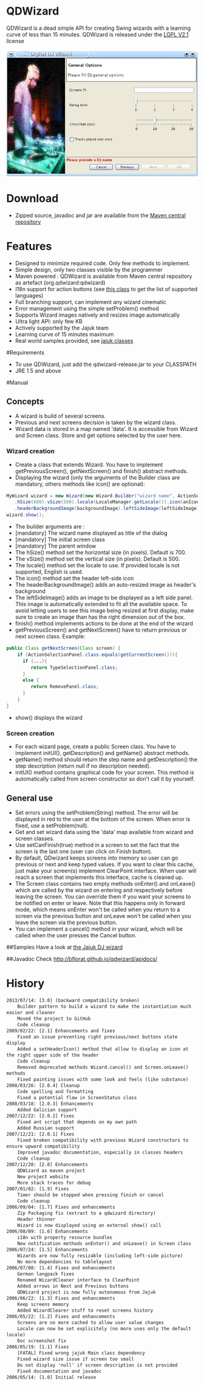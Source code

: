 # QDWizard
QDWizard is a dead simple API for creating Swing wizards with a learning curve of less than 15 minutes.
QDWizard is released under the [LGPL V2.1](http://www.gnu.org/licenses/lgpl-2.1.html) license

![](qdwizard.jpeg)

# Download
* Zipped source, javadoc and jar are available from the [Maven central repository](http://search.maven.org/#search|ga|1|a%3A%22qdwizard%22)

# Features
* Designed to minimize required code. Only few methods to implement.
* Simple design, only two classes visible by the programmer
* Maven powered : QDWizard is available from Maven central repository as artefact (org.qdwizard:qdwizard)
* I18n support for action buttons (see [this class](https://github.com/bflorat/qdwizard/blob/master/src/main/java/org/qdwizard/Langpack.java) to get the list of supported languages)
* Full branching support, can implement any wizard cinematic
* Error management using the simple setProblem() method
* Supports Wizard images natively and resizes image automatically
* Ultra light API: only few KB
* Actively supported by the Jajuk team
* Learning curve of 15 minutes maximum
* Real world samples provided, see [jajuk classes](http://gitorious.org/jajuk/jajuk/blobs/master/jajuk/src/main/java/org/jajuk/ui/wizard/DigitalDJWizard.java)


#Requirements
* To use QDWizard, just add the qdwizard-release.jar to your CLASSPATH
* JRE 1.5 and above

#Manual
## Concepts
* A wizard is build of several screens.
* Previous and next screens decision is taken by the wizard class.
* Wizard data is stored in a map named 'data'. It is accessible from Wizard and Screen class. Store and get options selected by the user here.

### Wizard creation
* Create a class that extends Wizard. You have to implement getPreviousScreen(), getNextScreen() and finish() abstract methods.
* Displaying the wizard (only the arguments of the Builder class are mandatory, others methods like icon() are optional):
````java
MyWizard wizard = new Wizard(new Wizard.Builder("wizard name", ActionSelectionPanel.class,window)
   .hSize(600).vSize(500).locale(LocaleManager.getLocale()).icon(anIcon)
   .headerBackgroundImage(backgroundImage).leftSideImage(leftSideImage));
wizard.show();
````

* The builder arguments are : 
 * [mandatory] The wizard name displayed as title of the dialog
 * [mandatory] The initial screen class
 * [mandatory] The parent window
 * The hSize() method set the horizontal size (in pixels). Default is 700.
 * The vSize() method set the vertical size (in pixels). Default is 500.
 * The locale() method set the locale to use. If provided locale is not supported, English is used.
 * The icon() method set the header left-side icon
 * The headerBackgroundImage() adds an auto-resized image as header's background
 * The leftSideImage() adds an image to be displayed as a left side panel. This image is automatically extended to fit all the available space. To avoid letting users to see this image being resized at first display, make sure to create an image than has the right dimension out of the box.
* finish() method implements actions to be done at the end of the wizard
* getPreviousScreen() and getNextScreen() have to return previous or next screen class. Example:

````java
public Class getNextScreen(Class screen) {
	if (ActionSelectionPanel.class.equals(getCurrentScreen())){
	  if (...){
	     return TypeSelectionPanel.class;
	  }
	  else {
	     return RemovePanel.class;
	  }
	}
}
````
* show() displays the wizard

### Screen creation
* For each wizard page, create a public Screen class. You have to implement initUI(), getDescription() and getName() abstract methods.
* getName() method should return the step name and getDescription() the step description (return null if no description needed).
* initUI() method contains graphical code for your screen. This method is automatically called from screen constructor so don't call it by yourself.

## General use
* Set errors using the setProblem(String) method. The error will be displayed in red to the user at the bottom of the screen. When error is fixed, use a setProblem(null).
* Get and set wizard data using the 'data' map available from wizard and screen classes.
* Use setCanFinish(true) method in a screen to set the fact that the screen is the last one (user can click on Finish button).
* By default, QDwizard keeps screens into memory so user can go previous or next and keep typed values. If you want to clear this cache, just make your screen(s) implement ClearPoint interface. When user will reach a screen that implements this interface, cache is cleaned up.
* The Screen class contains two empty methods onEnter() and onLeave() which are called by the wizard on entering and respectively before leaving the screen. You can override them if you want your screens to be notified on enter or leave. Note that this happens only in forward mode, which means onEnter won't be called when you return to a screen via the previous button and onLeave won't be called when you leave the screen via the previous button.
* You can implement a cancel() method in your wizard, which will be called when the user presses the Cancel button.

##Samples
Have a look at [the Jajuk DJ wizard](http://gitorious.org/jajuk/jajuk/blobs/master/jajuk/src/main/java/org/jajuk/ui/wizard/DigitalDJWizard.java)

##Javadoc
Check http://bflorat.github.io/qdwizard/apidocs/

# History
    2013/07/14: [3.0] (backward compatibility broken) 
        Builder pattern to build a wizard to make the instantiation much easier and cleaner
        Moved the project to GitHub
        Code cleanup
    2009/02/22: [2.1] Enhancements and fixes
        Fixed an issue preventing right previous/next buttons state display
        Added a setHeaderIcon() method that allow to display an icon at the right upper side of the header
        Code cleanup
        Removed deprecated methods Wizard.cancel() and Screen.onLeave() methods
        Fixed painting issues with some look and feels (like substance) 
    2008/03/26: [2.0.4] Cleanup
        Code spelling and formatting
        Fixed a potential flaw in ScreenStatus class
    2008/03/18: [2.0.3] Enhancements
        Added Galician support
    2007/12/22: [2.0.2] Fixes
        Fixed ant script that depends on my own path
        Added Russian support
    2007/12/21: [2.0.1] Fixes
        Fixed broken compatibility with previous Wizard constructors to ensure upward compatibility
        Improved javadoc documentation, especially in classes headers
        Code cleanup
    2007/12/20: [2.0] Enhancements
        QDWizard as maven project
        New project website
        More stack traces for debug
    2007/01/02: [1.9] Fixes
        Timer should be stopped when pressing finish or cancel
        Code cleanup
    2006/09/04: [1.7] Fixes and enhancements
        Zip Packaging fix (extract to a qdwizard directory)
        Header thinner
        Wizard is now displayed using an external show() call
    2006/08/09: [1.6] Enhancements
        i18n with property resource bundles
        New notification methods onEnter() and onLeave() in Screen class
    2006/07/24: [1.5] Enhancements
        Wizards are now fully resizable (including left-side picture)
        No more dependancies to tablelayout
    2006/07/08: [1.4] Fixes and enhancements
        German langpack fixes
        Renamed WizardCleaner interface to ClearPoint
        Added arrows in Next and Previous buttons
        QDWizard project is now fully autonomous from Jajuk
    2006/06/22: [1.3] Fixes and enhancements
        Keep screens memory
        Added WizardClearer stuff to reset screens history
    2006/05/22: [1.2] Fixes and enhancements
        Screens are no more cached to allow user value changes
        Locale can now be set explicitely (no more uses only the default locale)
        Doc screenshot fix
    2006/05/19: [1.1] Fixes
        [FATAL] Fixed wrong jajuk Main class dependency
        Fixed wizard size issue if screen too small
        Do not display 'null' if screen description is not provided
        Fixed documentation and javadoc
    2006/05/14: [1.0] Initial release
